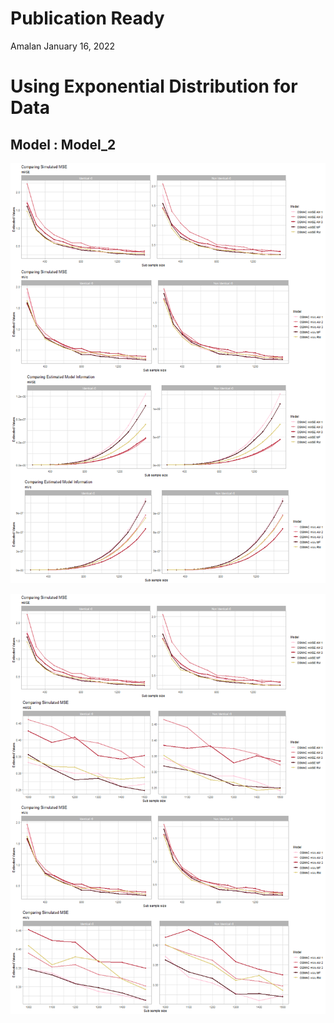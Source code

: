 Publication Ready
================
Amalan
January 16, 2022

# Using Exponential Distribution for Data

## Model : Model\_2

![plot of chunk Identical r0 Plots](Plots/Identical%20r0%20Plots-1.png)

![plot of chunk All Plots](Plots/All%20Plots-1.png)
